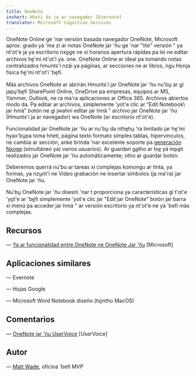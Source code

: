 ```yaml
---
title: OneNote
inshort: Hñeti da ja ar navegador [Evernote]
translator: Microsoft Cognitive Services
---
```


OneNote Online ge 'nar versión basada navegador OneNote, Microsoft
aprox. grado yá 'ma zi ar notas OneNote jar 'ñu ge 'nar \"lite\" versión "
ya nt'ot'e ja ya escritorio nxo̲ge ne xi horarios apertura rápidas pa
lei ne editar archivos he̲'mi nt'ot'i ya. one. OneNote Online ar ideal pa
tomando notas centralizados hmunts'i nzäi ya páginas, ar secciones ne ar libros, ngu
Honja física he̲'mi nt'ot'i 'be̲fi.

Mäs archivos OneNote ar abrirán Hmunts'i jar OneNote jar 'ñu nu'bu̲ ar gi japu̲'be̲fi
SharePoint Online, OneDrive pa empresas, equipos ar MS, Yammer, Outlook, ne
ra ma'ra aplicaciones ar Office 365. Archivos abiertos modo da. Pa editar ar
archivos, simplemente 'yot'e clic ar \"Edit Notebook\ jar hmä" botón ne gi jwahni editar jar hmä "
archivo jar OneNote jar 'ñu (Hmunts'i ja ar navegador) wa OneNote (ar escritorio
nt'ot'e).

Funcionalidad jar OneNote jar 'ñu ar nu'bu̲ da nthe̲hu̲ 'ra limitado jar he̲'mi hyax'bu̲pa
toma hñeti, página texto formato simples tablas, hipervínculos, ne
cambia ar sección, anke brinda 'nar excelente soporte pa
[generación Nxoge](http://icsh.pt/CoAuthoring) (simultáneo ya)
varios usuarios). Ar guardan ga̲tho ar tse̲ yá mpa̲ti realizados jar OneNote jar 'ñu
automáticamente; otho ar guardar botón.

Deberemos querrá nu'bu ar tareas xí complejas komongu ar tinta, ya formas, ya nzu̲nt'i ne
Video grabación ne insertar símbolos (ja ma'ra) jar OneNote jar 'ñu.

Nu'bu̲ OneNote jar 'ñu doesn\ 'nar t proporciona ya características gí t'ot'e 'yo̲t'e ar 'be̲fi
simplemente 'yot'e clic jar \"Edit jar OneNote\" botón jar barra xí menú pa acceder jar hmä "
ar versión escritorio ya nt'ot'e ne yá 'befi mäs complejas.

Recursos
---------

— [Ya ar funcionalidad entre OneNote ne OneNote
    Jar 'ñu](https://support.office.com/en-us/article/Differences-between-using-a-notebook-in-the-browser-and-in-OneNote-a3d1fc13-ac74-456b-b391-b633a62aa83f)
    \[Microsoft\]

Aplicaciones similares
--------------------

— Evernote

— Hojas Google

— Microsoft Word Notebook diseño (ho̲ntho MacOS)

Comentarios
---------

— [OneNote jar 'ñu UserVoice](https://onenote.uservoice.com/forums/327183-onenote-online)
    \[UserVoice\]

Autor
---------

— [Matt Wade](https://www.linkedin.com/in/thatmattwade/), oficina 'befi MVP



